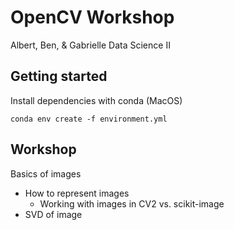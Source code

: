 # OpenCV Workshop

Albert, Ben, & Gabrielle
Data Science II

## Getting started

Install dependencies with conda (MacOS)

`conda env create -f environment.yml`

## Workshop

Basics of images

- How to represent images
  - Working with images in CV2 vs. scikit-image
- SVD of image

